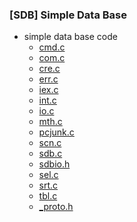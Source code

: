 ### [SDB] Simple Data Base
* simple data base code
    * [cmd.c]()
    * [com.c]()
    * [cre.c]()
    * [err.c]()
    * [iex.c]()
    * [int.c]()
    * [io.c]()
    * [mth.c]()
    * [pcjunk.c]()
    * [scn.c]()
    * [sdb.c]()
    * [sdbio.h]()
    * [sel.c]()
    * [srt.c]()
    * [tbl.c]()
    * [_proto.h]()
